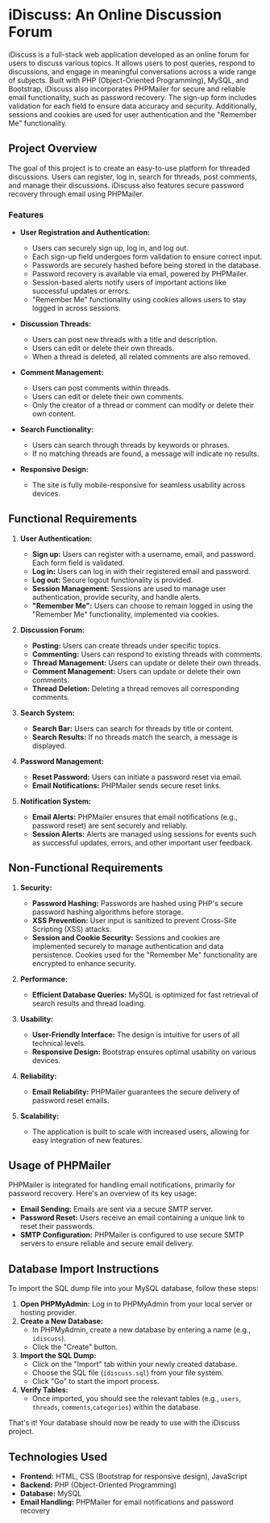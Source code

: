 # iDiscuss: An Online Discussion Forum

iDiscuss is a full-stack web application developed as an online forum for users to discuss various topics. It allows users to post queries, respond to discussions, and engage in meaningful conversations across a wide range of subjects. Built with PHP (Object-Oriented Programming), MySQL, and Bootstrap, iDiscuss also incorporates PHPMailer for secure and reliable email functionality, such as password recovery. The sign-up form includes validation for each field to ensure data accuracy and security. Additionally, sessions and cookies are used for user authentication and the "Remember Me" functionality.

## Project Overview

The goal of this project is to create an easy-to-use platform for threaded discussions. Users can register, log in, search for threads, post comments, and manage their discussions. iDiscuss also features secure password recovery through email using PHPMailer.

### Features

- **User Registration and Authentication:** 
  - Users can securely sign up, log in, and log out.
  - Each sign-up field undergoes form validation to ensure correct input.
  - Passwords are securely hashed before being stored in the database.
  - Password recovery is available via email, powered by PHPMailer.
  - Session-based alerts notify users of important actions like successful updates or errors.
  - "Remember Me" functionality using cookies allows users to stay logged in across sessions.

- **Discussion Threads:**
  - Users can post new threads with a title and description.
  - Users can edit or delete their own threads.
  - When a thread is deleted, all related comments are also removed.
  
- **Comment Management:**
  - Users can post comments within threads.
  - Users can edit or delete their own comments.
  - Only the creator of a thread or comment can modify or delete their own content.

- **Search Functionality:**
  - Users can search through threads by keywords or phrases.
  - If no matching threads are found, a message will indicate no results.

- **Responsive Design:**
  - The site is fully mobile-responsive for seamless usability across devices.

## Functional Requirements

1. **User Authentication:**
   - **Sign up:** Users can register with a username, email, and password. Each form field is validated.
   - **Log in:** Users can log in with their registered email and password.
   - **Log out:** Secure logout functionality is provided.
   - **Session Management:** Sessions are used to manage user authentication, provide security, and handle alerts.
   - **"Remember Me":** Users can choose to remain logged in using the "Remember Me" functionality, implemented via cookies.

2. **Discussion Forum:**
   - **Posting:** Users can create threads under specific topics.
   - **Commenting:** Users can respond to existing threads with comments.
   - **Thread Management:** Users can update or delete their own threads.
   - **Comment Management:** Users can update or delete their own comments.
   - **Thread Deletion:** Deleting a thread removes all corresponding comments.

3. **Search System:**
   - **Search Bar:** Users can search for threads by title or content.
   - **Search Results:** If no threads match the search, a message is displayed.

4. **Password Management:**
   - **Reset Password:** Users can initiate a password reset via email.
   - **Email Notifications:** PHPMailer sends secure reset links.

5. **Notification System:**
   - **Email Alerts:** PHPMailer ensures that email notifications (e.g., password reset) are sent securely and reliably.
   - **Session Alerts:** Alerts are managed using sessions for events such as successful updates, errors, and other important user feedback.

## Non-Functional Requirements

1. **Security:**
   - **Password Hashing:** Passwords are hashed using PHP's secure password hashing algorithms before storage.
   - **XSS Prevention:** User input is sanitized to prevent Cross-Site Scripting (XSS) attacks.
   - **Session and Cookie Security:** Sessions and cookies are implemented securely to manage authentication and data persistence. Cookies used for the "Remember Me" functionality are encrypted to enhance security.

2. **Performance:**
   - **Efficient Database Queries:** MySQL is optimized for fast retrieval of search results and thread loading.

3. **Usability:**
   - **User-Friendly Interface:** The design is intuitive for users of all technical levels.
   - **Responsive Design:** Bootstrap ensures optimal usability on various devices.

4. **Reliability:**
   - **Email Reliability:** PHPMailer guarantees the secure delivery of password reset emails.

5. **Scalability:**
   - The application is built to scale with increased users, allowing for easy integration of new features.

## Usage of PHPMailer

PHPMailer is integrated for handling email notifications, primarily for password recovery. Here's an overview of its key usage:

- **Email Sending:** Emails are sent via a secure SMTP server.
- **Password Reset:** Users receive an email containing a unique link to reset their passwords.
- **SMTP Configuration:** PHPMailer is configured to use secure SMTP servers to ensure reliable and secure email delivery.

## Database Import Instructions

To import the SQL dump file into your MySQL database, follow these steps:

1. **Open PHPMyAdmin:** Log in to PHPMyAdmin from your local server or hosting provider.
2. **Create a New Database:** 
   - In PHPMyAdmin, create a new database by entering a name (e.g., `idiscuss`).
   - Click the "Create" button.
3. **Import the SQL Dump:**
   - Click on the "Import" tab within your newly created database.
   - Choose the SQL file (`idiscuss.sql`) from your file system.
   - Click "Go" to start the import process.
4. **Verify Tables:**
   - Once imported, you should see the relevant tables (e.g., `users`, `threads`, `comments`,`categories`) within the database.

That's it! Your database should now be ready to use with the iDiscuss project.

## Technologies Used

- **Frontend:** HTML, CSS (Bootstrap for responsive design), JavaScript
- **Backend:** PHP (Object-Oriented Programming)
- **Database:** MySQL
- **Email Handling:** PHPMailer for email notifications and password recovery
